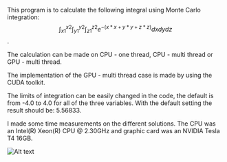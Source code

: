 This program is to calculate the following integral using Monte Carlo integration:
$$\int_{x1}^{x2} \int_{y1}^{y2} \int_{z1}^{z2} e^{-(x*x+y*y+z*z)} dx dy dz$$.

The calculation can be made on CPU - one thread, CPU - multi thread or GPU - multi thread.

The implementation of the GPU - multi thread case is made by using the CUDA toolkit.

The limits of integration can be easily changed in the code, the default is from -4.0 to 4.0 for all of the three variables. With the default setting the result should be: 5.56833.

I made some time measurements on the different solutions. The CPU was an Intel(R) Xeon(R) CPU @ 2.30GHz and graphic card was an NVIDIA Tesla T4 16GB.

![Alt text](relative%20path/to/img.jpg?raw=true "Title")
